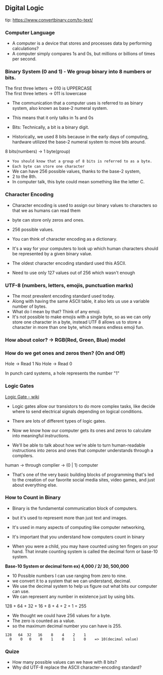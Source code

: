 ## Digital Logic

tip: https://www.convertbinary.com/to-text/

### Computer Language

- A computer is a device that stores and processes data by performing calculations?
- A computer simply compares 1s and 0s, but millions or billions of times per second. 

### Binary System (0 and 1) - We group binary into 8 numbers or bits.

The first three letters -> 010 is UPPERCASE     
The first three letters -> 011 is lowercase     


- The communication that a computer uses is referred to as binary system, also known as base-2 numeral system.
- This means that it only talks in 1s and 0s

- Bits: Technically, a bit is a binary digit.
- Historically, we used 8 bits because in the early days of computing, hardware utilized the base-2 numeral system to move bits around.

8 bits(numbers) -> 1 byte(group)

- `You should know that a group of 8 bits is referred to as a byte.`
- `Each byte can store one character`
- We can have 256 possible values, thanks to the base-2 system, 
- 2 to the 8th. 
- In computer talk, this byte could mean something like the letter C.


### Character Encoding
- Character encoding is used to assign our binary values to characters so that we as humans can read them


- byte can store only zeros and ones.
- 256 possible values.
- You can think of character encoding as a dictionary.
- It's a way for your computers to look up which human characters should be represented by a given binary value.
- The oldest character encoding standard used this ASCII.
- Need to use only 127 values out of 256 which wasn't enough


### UTF-8 (numbers, letters, emojis, punctuation marks)

- The most prevalent encoding standard used today. 
- Along with having the same ASCII table, it also lets us use a variable number of bytes. 
- What do I mean by that? Think of any emoji. 
- It's not possible to make emojis with a single byte, so as we can only store one character in a byte, instead UTF 8 allows us to store a character in more than one byte, which means endless emoji fun. 

### How about color? -> RGB(Red, Green, Blue) model



### How do we get ones and zeros then? (On and Off)

Hole -> Read 1
No Hole -> Read 0

In punch card systems, a hole represents the number "1"

### Logic Gates

[Logic Gate - wiki](https://simple.wikipedia.org/wiki/Logic_gate)

- Logic gates allow our transistors to do more complex tasks, like decide where to send electrical signals depending on logical conditions.

- There are lots of different types of logic gates.
- Now we know how our computer gets its ones and zeros to calculate into meaningful instructions. 
- We'll be able to talk about how we're able to turn human-readable instructions into zeros and ones that computer understands through a compilers.

human ->  through complier -> (0 | 1) computer

- That's one of the very basic building blocks of programming that's led to the creation of our favorite social media sites, video games, and just about everything else. 



### How to Count in Binary

- Binary is the fundamental communication block of computers.
- but it's used to represent more than just text and images. 
- It's used in many aspects of computing like computer networking,
- It's important that you understand how computers count in binary

- When you were a child, you may have counted using ten fingers on your hand. That innate counting system is called the decimal form or base-10 system. 

**Base-10 System or  decimal form ex) 4,000 / 2/ 30, 500,000** 
- 10 Possible numbers I can use ranging from zero to nine.
- we convert it to a system that we can understand, decimal.
- We use the decimal system to help us figure out what bits our computer can use. 
- We can represent any number in existence just by using bits. 


128 + 64 + 32 + 16 + 8 + 4 + 2 + 1 = 255
- We thought we could have 256 values for a byte.
- The zero is counted as a value.
- so the maximum decimal number you can have is 255.

```
128   64  32   16    8    4    2    1
  0    0   0    0    1    0    1    0    => 10(decimal value)
```

### Quize

- How many possible values can we have with 8 bits?
- Why did UTF-8 replace the ASCII character-encoding standard?



